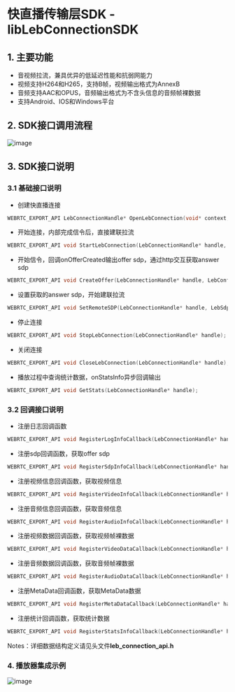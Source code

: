 # 快直播传输层SDK - libLebConnectionSDK

  
## 1. 主要功能
  - 音视频拉流，兼具优异的低延迟性能和抗弱网能力
  - 视频支持H264和H265，支持B帧，视频输出格式为AnnexB
  - 音频支持AAC和OPUS，音频输出格式为不含头信息的音频帧裸数据
  - 支持Android、IOS和Windows平台


## 2. SDK接口调用流程
  ![image](https://github.com/tencentyun/libLebConnectionSDK/blob/main/docs/api_calling_sequence.png)

## 3. SDK接口说明
### 3.1 基础接口说明
- 创建快直播连接
```c
WEBRTC_EXPORT_API LebConnectionHandle* OpenLebConnection(void* context, LebLogLevel loglevel);
```
- 开始连接，内部完成信令后，直接建联拉流
```c
WEBRTC_EXPORT_API void StartLebConnection(LebConnectionHandle* handle, LebConfig config);
```
- 开始信令，回调onOfferCreated输出offer sdp，通过http交互获取answer sdp
```c
WEBRTC_EXPORT_API void CreateOffer(LebConnectionHandle* handle, LebConfig config);
```
- 设置获取的answer sdp，开始建联拉流
```c
WEBRTC_EXPORT_API void SetRemoteSDP(LebConnectionHandle* handle, LebSdpInfo info);
```
- 停止连接
```c
WEBRTC_EXPORT_API void StopLebConnection(LebConnectionHandle* handle);
```
- 关闭连接
```c
WEBRTC_EXPORT_API void CloseLebConnection(LebConnectionHandle* handle);
```
- 播放过程中查询统计数据，onStatsInfo异步回调输出
```c
WEBRTC_EXPORT_API void GetStats(LebConnectionHandle* handle);
```
### 3.2 回调接口说明
- 注册日志回调函数
```c
WEBRTC_EXPORT_API void RegisterLogInfoCallback(LebConnectionHandle* handle, OnLogInfo callback);
```
- 注册sdp回调函数，获取offer sdp
```c
WEBRTC_EXPORT_API void RegisterSdpInfoCallback(LebConnectionHandle* handle, OnSdpInfo callback);
```
- 注册视频信息回调函数，获取视频信息
```c
WEBRTC_EXPORT_API void RegisterVideoInfoCallback(LebConnectionHandle* handle, OnVideoInfo callback);
```
- 注册音频信息回调函数，获取音频信息
```c
WEBRTC_EXPORT_API void RegisterAudioInfoCallback(LebConnectionHandle* handle, OnAudioInfo callback);
```
- 注册视频数据回调函数，获取视频帧裸数据
```c
WEBRTC_EXPORT_API void RegisterVideoDataCallback(LebConnectionHandle* handle, OnEncodedVideo callback);
```
- 注册音频数据回调函数，获取音频帧裸数据
```c
WEBRTC_EXPORT_API void RegisterAudioDataCallback(LebConnectionHandle* handle, OnEncodedAudio callback);
```
- 注册MetaData回调函数，获取MetaData数据
```c
WEBRTC_EXPORT_API void RegisterMetaDataCallback(LebConnectionHandle* handle, OnMetaData callback);
```
- 注册统计回调函数，获取统计数据
```c
WEBRTC_EXPORT_API void RegisterStatsInfoCallback(LebConnectionHandle* handle, OnStatsInfo callback);
```
Notes：详细数据结构定义请见头文件**leb_connection_api.h**

### 4. 播放器集成示例
  ![image](https://github.com/tencentyun/libLebConnectionSDK/blob/main/docs/player_framework.png)

